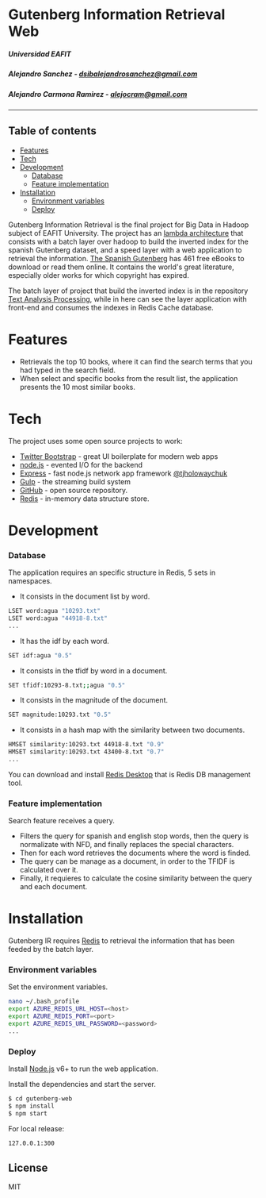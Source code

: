 # Gutenberg Information Retrieval Web
##### Universidad EAFIT
##### Alejandro Sanchez - dsibalejandrosanchez@gmail.com
##### Alejandro Carmona Ramirez - alejocram@gmail.com
***

## Table of contents
  * [Features](#Features)
  * [Tech](#Tech)
  * [Development](#Development)
    * [Database](###Database)
    * [Feature implementation](###Featureimplementation)
  * [Installation](#Installation)
    * [Environment variables](###Environmentvariables)
    * [Deploy](###Deploy)

Gutenberg Information Retrieval is the final project for Big Data in Hadoop subject of EAFIT University.
The project has an [lambda architecture] that consists with a batch layer over hadoop to build the inverted index for the spanish Gutenberg dataset, and a speed layer with a web application to retrieval the information.
[The Spanish Gutenberg] has 461 free eBooks to download or read them online. It contains the world's great literature, especially older works for which copyright has expired.

The batch layer of project that build the inverted index is in the repository [Text Analysis Processing], while in here can see the layer application with front-end and consumes the indexes in Redis Cache database. 

# Features

  - Retrievals the top 10 books, where it can find the search terms that you had typed in the search field.
  - When select and specific books from the result list, the application presents the 10 most similar books.

# Tech
The project uses some open source projects to work:

* [Twitter Bootstrap] - great UI boilerplate for modern web apps
* [node.js] - evented I/O for the backend
* [Express] - fast node.js network app framework [@tjholowaychuk]
* [Gulp] - the streaming build system
* [GitHub] - open source repository.
* [Redis] - in-memory data structure store.

# Development

### Database
The application requires an specific structure in Redis, 5 sets in namespaces.

* It consists in the document list by word. 
```sh
LSET word:agua "10293.txt"
LSET word:agua "44918-8.txt"
...
```

* It has the idf by each word.
```sh
SET idf:agua "0.5"
```

* It consists in the tfidf by word in a document. 
```sh
SET tfidf:10293-8.txt;;agua "0.5"
```

* It consists in the magnitude of the document. 
```sh
SET magnitude:10293.txt "0.5"
```

* It consists in a hash map with the similarity between two documents.
```sh
HMSET similarity:10293.txt 44918-8.txt "0.9"
HMSET similarity:10293.txt 43400-8.txt "0.7"
...
```

You can download and install [Redis Desktop] that is Redis DB management tool. 

### Feature implementation  
Search feature receives a query.
* Filters the query for spanish and english stop words, then the query is normalizate with NFD, and finally replaces the special characters. 
* Then for each word retrieves the documents where the word is finded.
* The query can be manage as a document, in order to the TFIDF is calculated over it.
* Finally, it requieres to calculate the cosine similarity between the query and each document.

# Installation
Gutenberg IR requires [Redis] to retrieval the information that has been feeded by the batch layer. 
### Environment variables
Set the environment variables.
```sh
nano ~/.bash_profile
export AZURE_REDIS_URL_HOST=<host>
export AZURE_REDIS_PORT=<port>
export AZURE_REDIS_URL_PASSWORD=<password>
...
```

### Deploy
Install [Node.js](https://nodejs.org/) v6+ to run the web application.

Install the dependencies and start the server.
```sh
$ cd gutenberg-web
$ npm install
$ npm start
```

For local release:
```sh
127.0.0.1:300
```

License
----

MIT

[//]: # (These are reference links used in the body of this note and get stripped out when the markdown processor does its job. There is no need to format nicely because it shouldn't be seen. Thanks SO - http://stackoverflow.com/questions/4823468/store-comments-in-markdown-syntax)


   [lambda architecture]: <https://en.wikipedia.org/wiki/Lambda_architecture>
   [alejocram]: <https://github.com/alejocram>
   [ibalejandro]: <https://github.com/ibalejandro>
   [The Spanish Gutenberg]: <https://www.gutenberg.org/browse/languages/es>
   [Text Analysis Processing]: <https://github.com/ibalejandro/pc_labs_text_analysis_processing>
   [Twitter Bootstrap]: <http://twitter.github.com/bootstrap/>
   [node.js]: <http://nodejs.org>
   [jQuery]: <http://jquery.com>
   [@tjholowaychuk]: <http://twitter.com/tjholowaychuk>
   [express]: <http://expressjs.com>
   [Gulp]: <http://gulpjs.com>
   [GitHub]: <https://github.com>
   [Redis]: <https://redis.io>
   [Redis Desktop]: <https://redisdesktop.com>
   
   

   [PlDb]: <https://github.com/joemccann/dillinger/tree/master/plugins/dropbox/README.md>
   [PlGh]: <https://github.com/joemccann/dillinger/tree/master/plugins/github/README.md>
   [PlGd]: <https://github.com/joemccann/dillinger/tree/master/plugins/googledrive/README.md>
   [PlOd]: <https://github.com/joemccann/dillinger/tree/master/plugins/onedrive/README.md>
   [PlMe]: <https://github.com/joemccann/dillinger/tree/master/plugins/medium/README.md>
   [PlGa]: <https://github.com/RahulHP/dillinger/blob/master/plugins/googleanalytics/README.md>